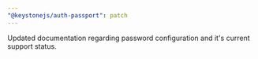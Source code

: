 ```yaml
---
"@keystonejs/auth-passport": patch
---
```


Updated documentation regarding password configuration and it's current support status.
